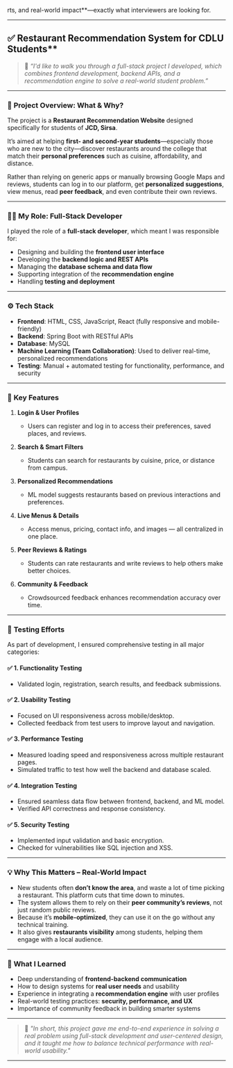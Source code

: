 rts, and real-world impact**—exactly what interviewers are looking for.

---

## ✅  Restaurant Recommendation System for CDLU Students**

> 👋 *“I'd like to walk you through a full-stack project I developed, which combines frontend development, backend APIs, and a recommendation engine to solve a real-world student problem.”*

---

### 🧠 **Project Overview: What & Why?**

The project is a **Restaurant Recommendation Website** designed specifically for students of **JCD, Sirsa**.

It’s aimed at helping **first- and second-year students**—especially those who are new to the city—discover restaurants around the college that match their **personal preferences** such as cuisine, affordability, and distance.

Rather than relying on generic apps or manually browsing Google Maps and reviews, students can log in to our platform, get **personalized suggestions**, view menus, read **peer feedback**, and even contribute their own reviews.

---

### 👨‍💻 **My Role: Full-Stack Developer**

I played the role of a **full-stack developer**, which meant I was responsible for:

* Designing and building the **frontend user interface**
* Developing the **backend logic and REST APIs**
* Managing the **database schema and data flow**
* Supporting integration of the **recommendation engine**
* Handling **testing and deployment**

---

### ⚙️ **Tech Stack**

* **Frontend**: HTML, CSS, JavaScript, React (fully responsive and mobile-friendly)
* **Backend**: Spring Boot with RESTful APIs
* **Database**: MySQL
* **Machine Learning (Team Collaboration)**: Used to deliver real-time, personalized recommendations
* **Testing**: Manual + automated testing for functionality, performance, and security

---

### 🚀 **Key Features**

1. **Login & User Profiles**

   * Users can register and log in to access their preferences, saved places, and reviews.

2. **Search & Smart Filters**

   * Students can search for restaurants by cuisine, price, or distance from campus.

3. **Personalized Recommendations**

   * ML model suggests restaurants based on previous interactions and preferences.

4. **Live Menus & Details**

   * Access menus, pricing, contact info, and images — all centralized in one place.

5. **Peer Reviews & Ratings**

   * Students can rate restaurants and write reviews to help others make better choices.

6. **Community & Feedback**

   * Crowdsourced feedback enhances recommendation accuracy over time.

---

### 🧪 **Testing Efforts**

As part of development, I ensured comprehensive testing in all major categories:

#### ✅ 1. **Functionality Testing**

* Validated login, registration, search results, and feedback submissions.

#### ✅ 2. **Usability Testing**

* Focused on UI responsiveness across mobile/desktop.
* Collected feedback from test users to improve layout and navigation.

#### ✅ 3. **Performance Testing**

* Measured loading speed and responsiveness across multiple restaurant pages.
* Simulated traffic to test how well the backend and database scaled.

#### ✅ 4. **Integration Testing**

* Ensured seamless data flow between frontend, backend, and ML model.
* Verified API correctness and response consistency.

#### ✅ 5. **Security Testing**

* Implemented input validation and basic encryption.
* Checked for vulnerabilities like SQL injection and XSS.

---

### 💡 **Why This Matters – Real-World Impact**

* New students often **don’t know the area**, and waste a lot of time picking a restaurant. This platform cuts that time down to minutes.
* The system allows them to rely on their **peer community’s reviews**, not just random public reviews.
* Because it’s **mobile-optimized**, they can use it on the go without any technical training.
* It also gives **restaurants visibility** among students, helping them engage with a local audience.

---

### 🧠 **What I Learned**

* Deep understanding of **frontend-backend communication**
* How to design systems for **real user needs** and usability
* Experience in integrating a **recommendation engine** with user profiles
* Real-world testing practices: **security, performance, and UX**
* Importance of community feedback in building smarter systems

---

> 🎯 *"In short, this project gave me end-to-end experience in solving a real problem using full-stack development and user-centered design, and it taught me how to balance technical performance with real-world usability."*

---